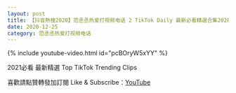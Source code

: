 ```yaml
---
layout: post
title: 【抖音熱搜2020】范丞丞热爱打视频电话 2 TikTok Daily 最新必看精選合集2020 12 25
date: 2020-12-25
category: 范丞丞热爱打视频电话
---
```


{% include youtube-video.html id="pcBOryW5xYY" %}

2021必看 最新精選 Top TikTok Trending Clips

喜歡請點贊轉發加訂閱 Like & Subscribe：[YouTube](https://www.youtube.com/channel/UCAoR7VcanIPd04uEq_GIylA/videos)

